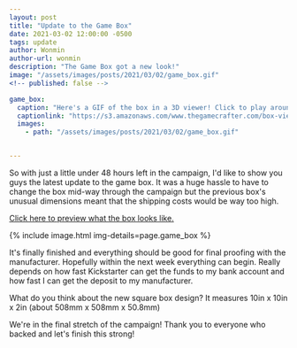 ```yaml
---
layout: post
title: "Update to the Game Box"
date: 2021-03-02 12:00:00 -0500
tags: update
author: Wonmin
author-url: wonmin
description: "The Game Box got a new look!"
image: "/assets/images/posts/2021/03/02/game_box.gif"
<!-- published: false -->

game_box:
  caption: "Here's a GIF of the box in a 3D viewer! Click to play around with it yourself!"
  captionlink: "https://s3.amazonaws.com/www.thegamecrafter.com/box-viewer/index.html?v=1&box=largestoutbox&top=https://s3.amazonaws.com/files.thegamecrafter.com/df18b390dffca3855886e18a31c75e1d51b34ce1&bottom=https://s3.amazonaws.com/files.thegamecrafter.com/e364f84c6e37060790f9637e1598c523c1cc8ccb"
  images:
    - path: "/assets/images/posts/2021/03/02/game_box.gif"


---
```


So with just a little under 48 hours left in the campaign, I'd like to show you guys the latest update to the game box. It was a huge hassle to have to change the box mid-way through the campaign but the previous box's unusual dimensions meant that the shipping costs would be way too high.

[Click here to preview what the box looks like.](https://s3.amazonaws.com/www.thegamecrafter.com/box-viewer/index.html?v=1&box=largestoutbox&top=https://s3.amazonaws.com/files.thegamecrafter.com/df18b390dffca3855886e18a31c75e1d51b34ce1&bottom=https://s3.amazonaws.com/files.thegamecrafter.com/e364f84c6e37060790f9637e1598c523c1cc8ccb)

{% include image.html img-details=page.game_box %}

It's finally finished and everything should be good for final proofing with the manufacturer. Hopefully within the next week everything can begin. Really depends on how fast Kickstarter can get the funds to my bank account and how fast I can get the deposit to my manufacturer.

What do you think about the new square box design? It measures 10in x 10in x 2in (about 508mm x 508mm x 50.8mm)

We're in the final stretch of the campaign! Thank you to everyone who backed and let's finish this strong!
